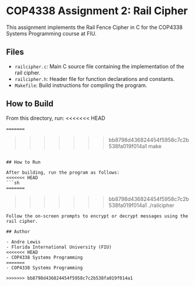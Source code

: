 # COP4338 Assignment 2: Rail Cipher

This assignment implements the Rail Fence Cipher in C for the COP4338 Systems Programming course at FIU.

## Files

- `railcipher.c`: Main C source file containing the implementation of the rail cipher.
- `railcipher.h`: Header file for function declarations and constants.
- `Makefile`: Build instructions for compiling the program.

## How to Build

From this directory, run:
<<<<<<< HEAD
```sh
=======
```
>>>>>>> bb8798d436824454f5958c7c2b538fa019f014a1
make
```

## How to Run

After building, run the program as follows:
<<<<<<< HEAD
```sh
=======
```
>>>>>>> bb8798d436824454f5958c7c2b538fa019f014a1
./railcipher
```
Follow the on-screen prompts to encrypt or decrypt messages using the rail cipher.

## Author

- Andre Lewis
- Florida International University (FIU)
<<<<<<< HEAD
- COP4338 Systems Programming 
=======
- COP4338 Systems Programming

>>>>>>> bb8798d436824454f5958c7c2b538fa019f014a1
